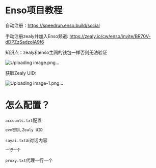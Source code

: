 # Enso项目教程
自动注册：https://speedrun.enso.build/social

手动注册zealy并加入Enso频道: https://zealy.io/cw/enso/invite/BR70V-dDPZzSadzoIA9f6

知识点：zealy和enso主网的钱包一样否则无法验证

![Uploading image.png…]()


获取Zealy UID:

![Uploading image-1.png…]()


# 怎么配置？
``accounts.txt``配置
```txt
evm密钥,Zealy UID
```

``sayai.txt``ai对话内容
```txt
一行一个
```

``proxy.txt``代理一行一个
